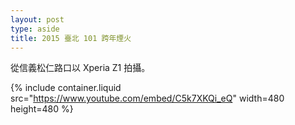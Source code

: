 ```yaml
---
layout: post
type: aside
title: 2015 臺北 101 跨年煙火
---
```

從信義松仁路口以 Xperia Z1 拍攝。

{% include container.liquid src="https://www.youtube.com/embed/C5k7XKQi_eQ" width=480 height=480 %}
